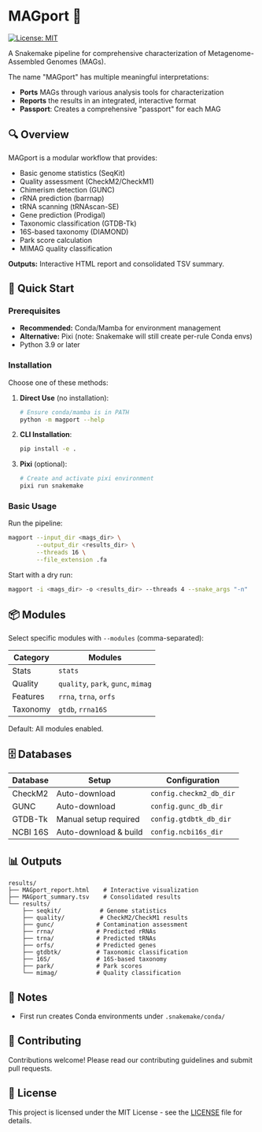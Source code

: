 # MAGport 🧬

[![License: MIT](https://img.shields.io/badge/License-MIT-yellow.svg)](https://opensource.org/licenses/MIT)

A Snakemake pipeline for comprehensive characterization of Metagenome-Assembled Genomes (MAGs).

The name "MAGport" has multiple meaningful interpretations:
   - **Ports** MAGs through various analysis tools for characterization
   - **Reports** the results in an integrated, interactive format
   - **Passport**: Creates a comprehensive "passport" for each MAG


## 🔍 Overview

MAGport is a modular workflow that provides:

- Basic genome statistics (SeqKit)
- Quality assessment (CheckM2/CheckM1)
- Chimerism detection (GUNC)
- rRNA prediction (barrnap)
- tRNA scanning (tRNAscan-SE)
- Gene prediction (Prodigal)
- Taxonomic classification (GTDB-Tk)
- 16S-based taxonomy (DIAMOND)
- Park score calculation
- MIMAG quality classification

**Outputs:** Interactive HTML report and consolidated TSV summary.

## 🚀 Quick Start

### Prerequisites

- **Recommended:** Conda/Mamba for environment management
- **Alternative:** Pixi (note: Snakemake will still create per-rule Conda envs)
- Python 3.9 or later

### Installation

Choose one of these methods:

1. **Direct Use** (no installation):
   ```bash
   # Ensure conda/mamba is in PATH
   python -m magport --help
   ```

2. **CLI Installation**:
   ```bash
   pip install -e .
   ```

3. **Pixi** (optional):
   ```bash
   # Create and activate pixi environment
   pixi run snakemake
   ```

### Basic Usage

Run the pipeline:
```bash
magport --input_dir <mags_dir> \
        --output_dir <results_dir> \
        --threads 16 \
        --file_extension .fa
```

Start with a dry run:
```bash
magport -i <mags_dir> -o <results_dir> --threads 4 --snake_args "-n"
```

## 📦 Modules

Select specific modules with `--modules` (comma-separated):

| Category | Modules |
|----------|---------|
| Stats    | `stats` |
| Quality  | `quality`, `park`, `gunc`, `mimag` |
| Features | `rrna`, `trna`, `orfs` |
| Taxonomy | `gtdb`, `rrna16S` |

Default: All modules enabled.

## 🗄️ Databases

| Database | Setup | Configuration |
|----------|-------|---------------|
| CheckM2  | Auto-download | `config.checkm2_db_dir` |
| GUNC     | Auto-download | `config.gunc_db_dir` |
| GTDB-Tk  | Manual setup required | `config.gtdbtk_db_dir` |
| NCBI 16S | Auto-download & build | `config.ncbi16s_dir` |

## 📊 Outputs

```
results/
├── MAGport_report.html    # Interactive visualization
├── MAGport_summary.tsv    # Consolidated results
└── results/              
    ├── seqkit/           # Genome statistics
    ├── quality/          # CheckM2/CheckM1 results
    ├── gunc/            # Contamination assessment
    ├── rrna/            # Predicted rRNAs
    ├── trna/            # Predicted tRNAs
    ├── orfs/            # Predicted genes
    ├── gtdbtk/          # Taxonomic classification
    ├── 16S/             # 16S-based taxonomy
    ├── park/            # Park scores
    └── mimag/           # Quality classification
```

## 📝 Notes

- First run creates Conda environments under `.snakemake/conda/`

## 🤝 Contributing

Contributions welcome! Please read our contributing guidelines and submit pull requests.

## 📜 License

This project is licensed under the MIT License - see the [LICENSE](LICENSE) file for details.
